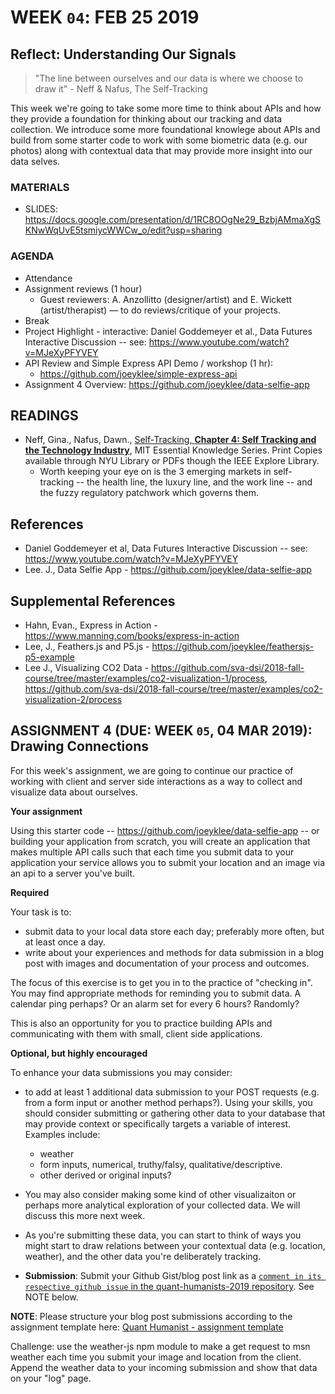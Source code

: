 # WEEK `04`: FEB 25 2019
## Reflect: Understanding Our Signals

> "The line between ourselves and our data is where we choose to draw it" - Neff & Nafus, The Self-Tracking

This week we're going to take some more time to think about APIs and how they provide a foundation for thinking about our tracking and data collection. We introduce some more foundational knowlege about APIs and build from some starter code to work with some biometric data (e.g. our photos) along with contextual data that may provide more insight into our data selves.

### MATERIALS
- SLIDES: https://docs.google.com/presentation/d/1RC8OOgNe29_BzbjAMmaXgSKNwWqUvE5tsmiycWWCw_o/edit?usp=sharing

### AGENDA

- Attendance
- Assignment reviews (1 hour)
  - Guest reviewers: A. Anzollitto (designer/artist) and E. Wickett (artist/therapist) — to do reviews/critique of your projects.
- Break
- Project Highlight - interactive: Daniel Goddemeyer et al., Data Futures Interactive Discussion -- see: https://www.youtube.com/watch?v=MJeXyPFYVEY
- API Review and Simple Express API Demo / workshop (1 hr):
  - https://github.com/joeyklee/simple-express-api
- Assignment 4 Overview: https://github.com/joeyklee/data-selfie-app



## READINGS
- Neff, Gina., Nafus, Dawn., [Self-Tracking, **Chapter 4: Self Tracking and the Technology Industry**](https://ieeexplore-ieee-org.proxy.library.nyu.edu/book/7580017?bknumber=7580017), MIT Essential Knowledge Series. Print Copies available through NYU Library or PDFs though the IEEE Explore Library. 
    - Worth keeping your eye on is the 3 emerging markets in self-tracking -- the health line, the luxury line, and the work line -- and the fuzzy regulatory patchwork which governs them. 

## References 
- Daniel Goddemeyer et al, Data Futures Interactive Discussion -- see: https://www.youtube.com/watch?v=MJeXyPFYVEY
- Lee. J., Data Selfie App - https://github.com/joeyklee/data-selfie-app 

## Supplemental References
- Hahn, Evan., Express in Action - https://www.manning.com/books/express-in-action
- Lee, J., Feathers.js and P5.js - https://github.com/joeyklee/feathersjs-p5-example 
- Lee J., Visualizing CO2 Data - https://github.com/sva-dsi/2018-fall-course/tree/master/examples/co2-visualization-1/process, https://github.com/sva-dsi/2018-fall-course/tree/master/examples/co2-visualization-2/process 

## ASSIGNMENT 4 (DUE: WEEK `05`, 04 MAR 2019): Drawing Connections

For this week's assignment, we are going to continue our practice of working with client and server side interactions as a way to collect and visualize data about ourselves. 

**Your assignment**

Using this starter code -- https://github.com/joeyklee/data-selfie-app -- or building your application from scratch, you will create an application that makes multiple API calls such that each time you submit data to your application your service allows you to submit your location and an image via an api to a server you've built. 

**Required**

Your task is to:

- submit data to your local data store each day; preferably more often, but at least once a day. 
- write about your experiences and methods for data submission in a blog post with images and documentation of your process and outcomes.

The focus of this exercise is to get you in to the practice of "checking in". You may find appropriate methods for reminding you to submit data. A calendar ping perhaps? Or an alarm set for every 6 hours? Randomly?

This is also an opportunity for you to practice building APIs and communicating with them with small, client side applications. 


**Optional, but highly encouraged**

To enhance your data submissions you may consider: 
- to add at least 1 additional data submission to your POST requests (e.g. from a form input or another method perhaps?).  Using your skills, you should consider submitting or gathering other data to your database that may provide context or specifically targets a variable of interest. Examples include:
  - weather
  - form inputs, numerical, truthy/falsy, qualitative/descriptive.
  - other derived or original inputs?
- You may also consider making some kind of other visualizaiton or perhaps more analytical exploration of your collected data. We will discuss this more next week.
- As you're submitting these data, you can start to think of ways you might start to draw relations between your contextual data (e.g. location, weather), and the other data you're deliberately tracking.

- **Submission**: Submit your Github Gist/blog post link as a [`comment in its respective github issue` in the quant-humanists-2019 repository](https://github.com/joeyklee/quant-humanists-2019/issues). See NOTE below.

**NOTE**: Please structure your blog post submissions according to the assignment template here: [Quant Humanist - assignment template](https://github.com/joeyklee/quant-humanists-2019/blob/master/_templates/assignment-submission-template.md)  


Challenge: use the weather-js npm module to make a get request to msn weather each time you submit your image and location from the client. Append the weather data to your incoming submission and show that data on your "log" page.



